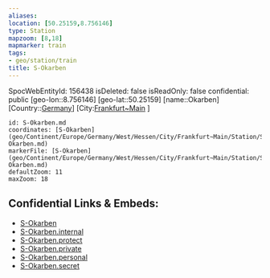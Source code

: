 ```yaml
---
aliases: 
location: [50.25159,8.756146]
type: Station 
mapzoom: [8,18] 
mapmarker: train 
tags:
- geo/station/train
title: S-Okarben
---
```

SpocWebEntityId: 156438
isDeleted: false
isReadOnly: false
confidential: public
[geo-lon::8.756146]
[geo-lat::50.25159]
[name::Okarben]
[Country::[Germany](geo/Continent/Europe/Germany.md)]
[City:[Frankfurt~Main](geo/Continent/Europe/Germany/West/Hessen/City/Frankfurt~Main.md) ]


```leaflet
id: S-Okarben.md
coordinates: [S-Okarben](geo/Continent/Europe/Germany/West/Hessen/City/Frankfurt~Main/Station/S-Okarben.md)
markerFile: [S-Okarben](geo/Continent/Europe/Germany/West/Hessen/City/Frankfurt~Main/Station/S-Okarben.md)
defaultZoom: 11 
maxZoom: 18
```


## Confidential Links & Embeds: 
- [S-Okarben](../../../../../../../../../../_public/geo/Continent/Europe/Germany/West/Hessen/City/Frankfurt~Main/Station/S-Okarben.md) 
- [S-Okarben.internal](../../../../../../../../../../_internal/geo/Continent/Europe/Germany/West/Hessen/City/Frankfurt~Main/Station/S-Okarben.internal.md) 
- [S-Okarben.protect](../../../../../../../../../../_protect/geo/Continent/Europe/Germany/West/Hessen/City/Frankfurt~Main/Station/S-Okarben.protect.md) 
- [S-Okarben.private](../../../../../../../../../../_private/geo/Continent/Europe/Germany/West/Hessen/City/Frankfurt~Main/Station/S-Okarben.private.md) 
- [S-Okarben.personal](../../../../../../../../../../_personal/geo/Continent/Europe/Germany/West/Hessen/City/Frankfurt~Main/Station/S-Okarben.personal.md) 
- [S-Okarben.secret](../../../../../../../../../../_secret/geo/Continent/Europe/Germany/West/Hessen/City/Frankfurt~Main/Station/S-Okarben.secret.md) 
